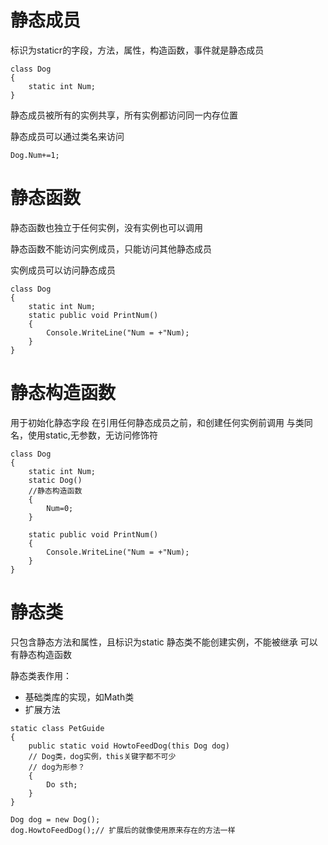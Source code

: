 # 静态成员
标识为staticr的字段，方法，属性，构造函数，事件就是静态成员
```
class Dog
{
    static int Num;
}
```
静态成员被所有的实例共享，所有实例都访问同一内存位置

静态成员可以通过类名来访问
```
Dog.Num+=1;
```

# 静态函数
静态函数也独立于任何实例，没有实例也可以调用

静态函数不能访问实例成员，只能访问其他静态成员

实例成员可以访问静态成员
```
class Dog
{
    static int Num;
    static public void PrintNum()
    {
        Console.WriteLine("Num = +"Num);
    }
}
```
# 静态构造函数
用于初始化静态字段
在引用任何静态成员之前，和创建任何实例前调用
与类同名，使用static,无参数，无访问修饰符
```
class Dog
{
    static int Num;
    static Dog()
    //静态构造函数
    {
        Num=0;
    }
    
    static public void PrintNum()
    {
        Console.WriteLine("Num = +"Num);
    }
}
```

# 静态类
只包含静态方法和属性，且标识为static
静态类不能创建实例，不能被继承
可以有静态构造函数

静态类表作用：
- 基础类库的实现，如Math类
- 扩展方法

```
static class PetGuide
{
    public static void HowtoFeedDog(this Dog dog)
    // Dog类，dog实例，this关键字都不可少
    // dog为形参？
    {
        Do sth;
    }
}

Dog dog = new Dog();
dog.HowtoFeedDog();// 扩展后的就像使用原来存在的方法一样
```

